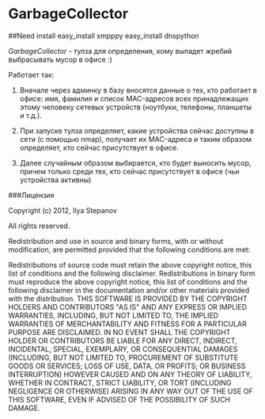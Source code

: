 # GarbageCollector

##Need install
easy_install xmpppy
easy_install dnspython

*GarbageCollector* - тулза для определения, кому выпадет жребий выбрасывать мусор в офисе :)

Работает так:

1. Вначале через админку в базу вносятся данные о тех, кто работает в офисе: имя, фамилия и список MAC-адресов всех принадлежащих этому человеку сетевых устройств (ноутбуки, телефоны, планшеты и т.д.).

1. При запуске тулза определяет, какие устройства сейчас доступны в сети (с помощью nmap), получает их MAC-адреса и таким образом определяет, кто сейчас присутствует в офисе.

1. Далее случайным образом выбирается, кто будет выносить мусор, причем только среди тех, кто сейчас присутствует в офисе (чьи устройства активны)

###Лицензия

Copyright (c) 2012, Ilya Stepanov

All rights reserved.

Redistribution and use in source and binary forms, with or without modification, are permitted provided that the following conditions are met:

Redistributions of source code must retain the above copyright notice, this list of conditions and the following disclaimer.
Redistributions in binary form must reproduce the above copyright notice, this list of conditions and the following disclaimer in the documentation and/or other materials provided with the distribution.
THIS SOFTWARE IS PROVIDED BY THE COPYRIGHT HOLDERS AND CONTRIBUTORS "AS IS" AND ANY EXPRESS OR IMPLIED WARRANTIES, INCLUDING, BUT NOT LIMITED TO, THE IMPLIED WARRANTIES OF MERCHANTABILITY AND FITNESS FOR A PARTICULAR PURPOSE ARE DISCLAIMED. IN NO EVENT SHALL THE COPYRIGHT HOLDER OR CONTRIBUTORS BE LIABLE FOR ANY DIRECT, INDIRECT, INCIDENTAL, SPECIAL, EXEMPLARY, OR CONSEQUENTIAL DAMAGES (INCLUDING, BUT NOT LIMITED TO, PROCUREMENT OF SUBSTITUTE GOODS OR SERVICES; LOSS OF USE, DATA, OR PROFITS; OR BUSINESS INTERRUPTION) HOWEVER CAUSED AND ON ANY THEORY OF LIABILITY, WHETHER IN CONTRACT, STRICT LIABILITY, OR TORT (INCLUDING NEGLIGENCE OR OTHERWISE) ARISING IN ANY WAY OUT OF THE USE OF THIS SOFTWARE, EVEN IF ADVISED OF THE POSSIBILITY OF SUCH DAMAGE.
